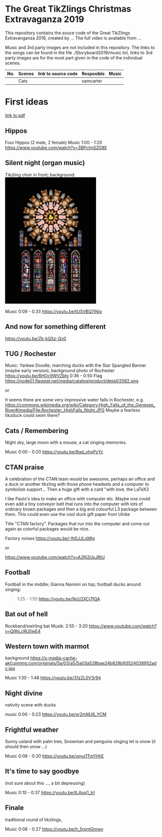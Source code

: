 # The Great TikZlings Christmas Extravaganza 2019

This repository contains the souce code of the Great TikZlings Extravanganza 2019, created by ...
The full video is available from ...

Music and 3rd party images are not included in this repository. The links to the songs can be found in the file ./Storyboard2019/music.txt, links to 3rd party images are for the most part given in the code of the individual scenes.

| No. | Scenes                 | link to source code            | Resposible             | Music           |
| :---| :----------------------| :----------------------| :----------------------| :---------------|
|     | Cats                   |                        | samcarter              |                 |


# First ideas

[link to pdf](./Storyboard/drafts/Extravaganza2019_storyboard.pdf)


## Hippos

Four Hippos (2 male, 2 female)
Music 1:00 - 1:20 
https://www.youtube.com/watch?v=3BPcImSZG8E

## Silent night (organ music)

Tikzling choir in front; 
background: ![](./Storyboard/drafts/silentnightback.jpeg)

Music 0:09 - 0.33 https://youtu.be/tUSVBQ7iNio

## And now for something different

https://youtu.be/Zk-kQSz-Qv0

## TUG / Rochester

Music:  Yankee Doodle; marching ducks with the Star Spangled Banner (maybe early version), background photo of Rochester
https://youtu.be/6HOc9WVZbts 0:36 - 0:50
Flag https://node01.flagstat.net/media/catalog/product/detail/2082.png

or

It seems there are some very impressive water falls in Rochester, e.g. 
https://commons.wikimedia.org/wiki/Category:High_Falls_of_the_Genesee_River#/media/File:Rochester_HighFalls_Night.JPG
Maybe a fearless tikzduck could swim there? 


## Cats / Remembering

Night sky, large moon with a mouse, a cat singing memories.

Music 0:00 - 0:20 https://youtu.be/8gd_ohoPzYc

## CTAN praise

A celebration of the CTAN team would be awesome, perhaps an office and a 
duck or another tikzling with those phone headsets and a computer to 
symbolize support... Then a huge gift with a card "with love, the LaTeX3 

I like Paulo's idea to make an office with computer etc. Maybe one could even 
add a tiny conveyor belt that runs into the computer with lots of ordinary 
brown packages and then a big and colourful L3 package between them. This 
could even use the cool duck gift paper from Ulrike  

Title "CTAN factory".  Packages that run into the computer and come out again 
as colorful packages would be nice.  

Factory noises
https://youtu.be/-Ih0JJLoMIg

or 

https://www.youtube.com/watch?v=A2Rj2UxJRtU

## Football 

Football in the middle; Gianna Nannini on top; football ducks around  
singing: 

> 1:25 - 1:55 https://youtu.be/9oU2XCi7fQA 

## Bat out of hell

Rockband/swirling bat
Musik: 
2:55 - 3:20
https://www.youtube.com/watch?v=Q9hLcRU5wE4

## Western town with marmot

background https://s-media-cache-ak0.pinimg.com/originals/5a/03/a5/5a03a528bae24b828b93524038952adc.jpg

Music 1:30 - 1:48
https://youtu.be/31zZL0V3r94


## Night divine 
nativity scene with ducks 

music 0:06 - 0:23 https://youtu.be/or2mMJ6_YCM

## Frightful weather

Sunny usland with palm tree, Snowman and penguins singing let is snow (it should then snow ...)

Music 0:08 - 0:20 https://youtu.be/vpyxTFqYHhE

## It's time to say goodbye

(not sure about this ..., a bit depressing)

Music 0:10 - 0:37
https://youtu.be/tL4spj1_trI


## Finale

traditional round of tikzlings, 

Music 0:08 - 0:27
https://youtu.be/h_5rpntGmwo

